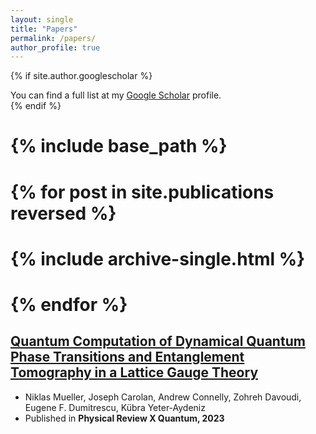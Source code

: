 ```yaml
---
layout: single
title: "Papers"
permalink: /papers/
author_profile: true
---
```


{% if site.author.googlescholar %}
  <div class="wordwrap">You can find a full list at my <a href="{{site.author.googlescholar}}">Google Scholar</a> profile.</div>
{% endif %}

# {% include base_path %}

# {% for post in site.publications reversed %}
#   {% include archive-single.html %}
# {% endfor %}



<h2><a href="https://arxiv.org/abs/2210.03089">Quantum Computation of Dynamical Quantum Phase Transitions and Entanglement Tomography in a Lattice Gauge Theory</a></h2>

 - Niklas Mueller, Joseph Carolan, Andrew Connelly, Zohreh Davoudi, Eugene F. Dumitrescu, Kübra Yeter-Aydeniz
 - Published in **Physical Review X Quantum, 2023**
